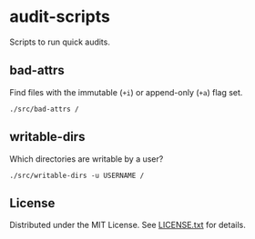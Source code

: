 audit-scripts
=============

Scripts to run quick audits.

bad-attrs
---------

Find files with the immutable (`+i`) or append-only (`+a`) flag set.

    ./src/bad-attrs /

writable-dirs
-------------

Which directories are writable by a user?

    ./src/writable-dirs -u USERNAME /

License
-------

Distributed under the MIT License.
See [LICENSE.txt] for details.

[LICENSE.txt]: LICENSE.txt
